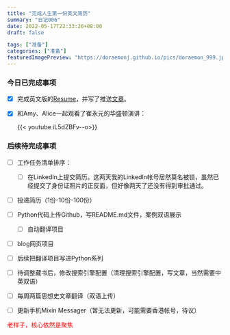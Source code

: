 ```yaml
---
title: "完成人生第一份英文简历"
summary: "日记006"
date: 2022-05-17T22:33:26+08:00
draft: false

tags: ["准备"]
categories: ["准备"]
featuredImagePreview: "https://doraemonj.github.io/pics/doraemon_999.jpeg"
---
```


### 今日已完成事项

-   [x] 完成英文版的[Resume](https://doraemonj.github.io/docs/Resume-2022-05-17.pdf)，并写了推送[文章](https://doraemonj.github.io/dairy_005/)。

-   [x] 和Amy、Alice一起观看了崔永元的华盛顿演讲：

    {{< youtube  iL5dZBFv--o>}}

### 后续待完成事项

-   [ ] 工作任务清单排序：

    -   [ ] 在LinkedIn上提交简历。这两天我的LinkedIn帐号居然莫名被锁，虽然已经提交了身份证照片的正反面，但好像两天了还没有得到审批通过。
-   [ ] 投递简历（1份-10份-100份）
-   [ ] Python代码上传Github，写README.md文件，案例双语展示

    -   [ ] 自动翻译项目
-   [ ] blog网页项目
-   [ ] 后续把翻译项目写进Python系列



-   [ ] 待调整藏书后，修改搜索引擎配置（清理搜索引擎配置，写文章，当然需要中英双语）
-   [ ] 每周两篇思想史文章翻译（双语上传）

-   [ ] 更新手机Mixin Messager（暂无法更新，可能需要香港帐号，待议）



<font color='red'> 老样子，核心依然是聚焦</font>
